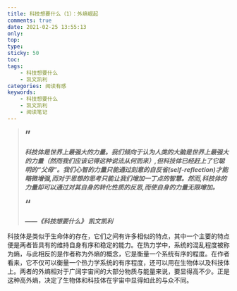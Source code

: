```yaml
---
title: 科技想要什么（1）：外熵崛起
comments: true
date: 2021-02-25 13:55:13
only:
top:
type:
sticky: 50
toc:
tags:
	- 科技想要什么
	- 凯文凯利
categories: 阅读有感
keywords:
	- 科技想要什么
	- 凯文凯利
	- 阅读笔记
---
```


> <font size='5'>**”**</font>
>
> ***科技体是世界上最强大的力量。我们倾向于认为人类的大脑是世界上最强大的力量（然而我们应该记得这种说法从何而来）,但科技体已经赶上了它聪明的“父母”。我们心智的力量只能通过刻意的自反省(self-reflection)才能略微增强,而对于思想的思考只能让我们增加一丁点的智慧。然而,科技体的力量却可以通过对其自身的转化性质的反思,而使自身的力量无限增加。***
>
> <font size='5'>**“**</font>
>
>  ***——《科技想要什么》 凯文凯利***

科技体是类似于生命体的存在，它们之间有许多相似的特点，其中一个主要的特点便是两者皆具有的维持自身有序和稳定的能力。在热力学中，系统的混乱程度被称为熵，与此相反的是作者称为外熵的概念，它是衡量一个系统有序的程度。在作者看来，它不仅可以衡量一个热力学系统的有序程度，还可以用在生物体以及科技体上。两者的外熵相对于广阔宇宙间的大部分物质与能量来说，要显得高不少。正是这种高外熵，决定了生物体和科技体在宇宙中显得如此的与众不同。